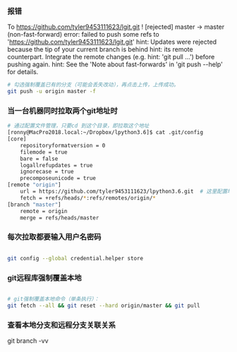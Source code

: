 
### 报错

To https://github.com/tyler9453111623/lgit.git
 ! [rejected]        master -> master (non-fast-forward)
error: failed to push some refs to 'https://github.com/tyler9453111623/lgit.git'
hint: Updates were rejected because the tip of your current branch is behind
hint: its remote counterpart. Integrate the remote changes (e.g.
hint: 'git pull ...') before pushing again.
hint: See the 'Note about fast-forwards' in 'git push --help' for details.

```bash
# 勾选强制覆盖已有的分支（可能会丢失改动），再点击上传，上传成功。
git push -u origin master -f 

```

### 当一台机器同时拉取两个git地址时

```bash
# 通过配置文件管理，只要cd 到这个目录，即拉取这个地址
[ronny@MacPro2018.local:~/Dropbox/lpython3.6]$ cat .git/config
[core]
    repositoryformatversion = 0
    filemode = true
    bare = false
    logallrefupdates = true
    ignorecase = true
    precomposeunicode = true
[remote "origin"]
    url = https://github.com/tyler9453111623/lpython3.6.git  # 这里配置地址
    fetch = +refs/heads/*:refs/remotes/origin/*
[branch "master"]
    remote = origin
    merge = refs/heads/master
```

### 每次拉取都要输入用户名密码
```bash

git config --global credential.helper store

```

### git远程库强制覆盖本地
```bash

# git强制覆盖本地命令（单条执行）：
git fetch --all && git reset --hard origin/master && git pull

```

### 查看本地分支和远程分支关联关系
git branch -vv


